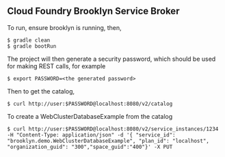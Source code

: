 Cloud Foundry Brooklyn Service Broker
-------------------------------------

To run, ensure brooklyn is running, then,


    $ gradle clean
    $ gradle bootRun

The project will then generate a security password,
which should be used for making REST calls, for example

    $ export PASSWORD=<the generated password>
    
Then to get the catalog,    
    
    $ curl http://user:$PASSWORD@localhost:8080/v2/catalog
    
To create a WebClusterDatabaseExample from the catalog
    
    $ curl http://user:$PASSWORD@localhost:8080/v2/service_instances/1234 -H "Content-Type: application/json" -d '{ "service_id": "brooklyn.demo.WebClusterDatabaseExample", "plan_id": "localhost", "organization_guid": "300","space_guid":"400"}' -X PUT

